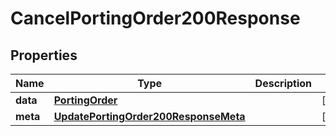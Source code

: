 

# CancelPortingOrder200Response


## Properties

| Name | Type | Description | Notes |
|------------ | ------------- | ------------- | -------------|
|**data** | [**PortingOrder**](PortingOrder.md) |  |  [optional] |
|**meta** | [**UpdatePortingOrder200ResponseMeta**](UpdatePortingOrder200ResponseMeta.md) |  |  [optional] |



